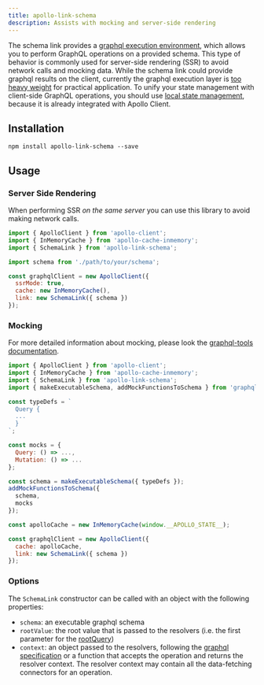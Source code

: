 ```yaml
---
title: apollo-link-schema
description: Assists with mocking and server-side rendering
---
```


The schema link provides a [graphql execution environment](http://graphql.org/graphql-js/graphql/#graphql), which allows you to perform GraphQL operations on a provided schema. This type of behavior is commonly used for server-side rendering (SSR) to avoid network calls and mocking data. While the schema link could provide graphql results on the client, currently the graphql execution layer is [too heavy weight](https://bundlephobia.com/result?p=graphql) for practical application. To unify your state management with client-side GraphQL operations, you should use [local state management](https://www.apollographql.com/docs/react/essentials/local-state/), because it is already integrated with Apollo Client.

## Installation

`npm install apollo-link-schema --save`

## Usage

### Server Side Rendering

When performing SSR _on the same server_ you can use this library to avoid making network calls.

```js
import { ApolloClient } from 'apollo-client';
import { InMemoryCache } from 'apollo-cache-inmemory';
import { SchemaLink } from 'apollo-link-schema';

import schema from './path/to/your/schema';

const graphqlClient = new ApolloClient({
  ssrMode: true,
  cache: new InMemoryCache(),
  link: new SchemaLink({ schema })
});
```

### Mocking

For more detailed information about mocking, please look the [graphql-tools documentation](https://www.apollographql.com/docs/graphql-tools/mocking.html).

```js
import { ApolloClient } from 'apollo-client';
import { InMemoryCache } from 'apollo-cache-inmemory';
import { SchemaLink } from 'apollo-link-schema';
import { makeExecutableSchema, addMockFunctionsToSchema } from 'graphql-tools';

const typeDefs = `
  Query {
  ...
  }
`;

const mocks = {
  Query: () => ...,
  Mutation: () => ...
};

const schema = makeExecutableSchema({ typeDefs });
addMockFunctionsToSchema({
  schema,
  mocks
});

const apolloCache = new InMemoryCache(window.__APOLLO_STATE__);

const graphqlClient = new ApolloClient({
  cache: apolloCache,
  link: new SchemaLink({ schema })
});
```

### Options

The `SchemaLink` constructor can be called with an object with the following properties:

* `schema`: an executable graphql schema
* `rootValue`: the root value that is passed to the resolvers (i.e. the first parameter for the [rootQuery](http://graphql.org/learn/execution/#root-fields-resolvers))
* `context`: an object passed to the resolvers, following the [graphql specification](http://graphql.org/learn/execution/#root-fields-resolvers) or a function that accepts the operation and returns the resolver context. The resolver context may contain all the data-fetching connectors for an operation.

